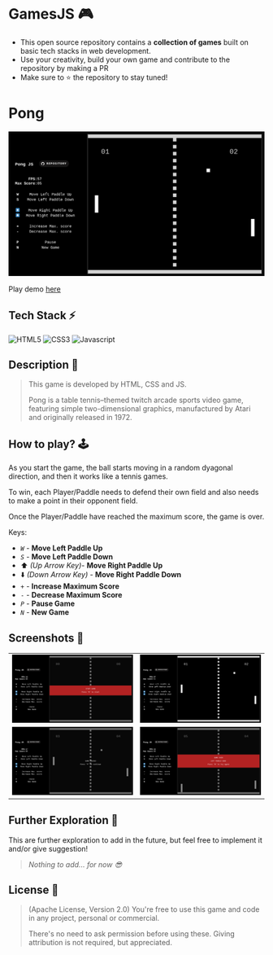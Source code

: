 # GamesJS 🎮

- This open source repository contains a **collection of games** built on basic tech stacks in web development. 
- Use your creativity, build your own game and contribute to the repository by making a PR
- Make sure to ⭐️ the repository to stay tuned! 

# Pong

![Game Started](./assets/game-started.png)

Play demo <a href='https://miguelrolo.github.io/Repository/GamesJS/Pong/' target='_blank'>here</a>

## Tech Stack ⚡

![HTML5](https://img.shields.io/badge/HTML5-E34F26.svg?style=for-the-badge&logo=HTML5&logoColor=white)
![CSS3](https://img.shields.io/badge/CSS3-1572B6.svg?style=for-the-badge&logo=CSS3&logoColor=white)
![Javascript](https://img.shields.io/badge/Javascript-F7DF1E.svg?style=for-the-badge&logo=javascript&logoColor=black)

## Description 📃
> This game is developed by HTML, CSS and JS.
>
> Pong is a table tennis–themed twitch arcade sports video game, featuring simple two-dimensional graphics, manufactured by Atari and originally released in 1972.

## How to play? 🕹️

As you start the game, the ball starts moving in a random dyagonal direction, and then it works like a tennis games.

To win, each Player/Paddle needs to defend their own field and also needs to make a point in their opponent field. 

Once the Player/Paddle have reached the maximum score, the game is over.

Keys:
- *`W`* - **Move Left Paddle Up**
- *`S`* - **Move Left Paddle Down**
- ⬆️ *(Up Arrow Key)*- **Move Right Paddle Up**
- ⬇️ *(Down Arrow Key)* - **Move Right Paddle Down**
- `+` - **Increase Maximum Score**
- `-` - **Decrease Maximum Score**
- *`P`* - **Pause Game**
- *`N`* - **New Game**

## Screenshots 📸

|                                         |                                            |
|               :---:                     |                 :---:                      |
| ![Game Start](./assets/game-start.png)  | ![Game Started](./assets/game-started.png) |
| ![Game Paused](./assets/game-pause.png) | ![Game Over](./assets/game-over.png)       |

## Further Exploration 🔭

This are further exploration to add in the future, but feel free to implement it and/or give suggestion! 

> *Nothing to add... for now 😎*

## License 🪪

> (Apache License, Version 2.0) You're free to use this game and code in any project, personal or commercial. 
>
> There's no need to ask permission before using these. Giving attribution is not required, but appreciated.
